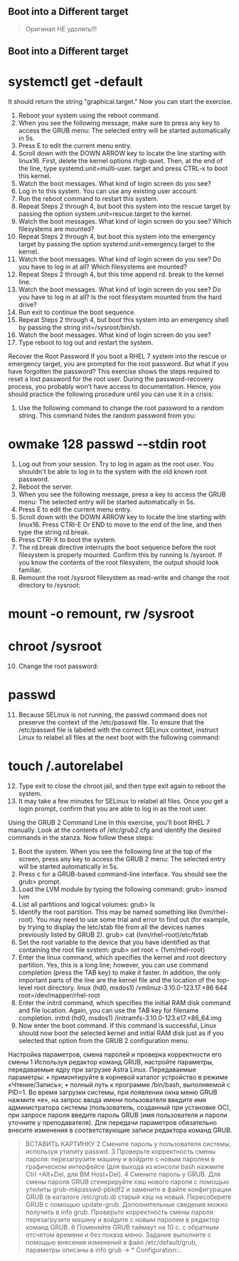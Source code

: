 ## Boot into a Different target



> Оригинал НЕ удолять!!!
## Boot into a Different target
# systemctl get -default
It should return the string "graphical.target." Now you can start the exercise.
1. Reboot your system using the reboot command.
2. When you see the following message, make sure to press any key to access the
GRUB menu:
The selected entry will be started automatically in 5s.
3. Press E to edit the current menu entry.
4. Scroll down with the DOWN ARROW key to locate the line starting with linux16.
First, delete the kernel options rhgb quiet. Then, at the end of the line, type systemd.unit=multi-user. target and press CTRL-x to boot this kernel.
5. Watch the boot messages. What kind of login screen do you see?
6. Log in to this system. You can use any existing user account.
7. Run the reboot command to restart this system.
8. Repeat Steps 2 through 4, but boot this system into the rescue target by passing the option system.unit=rescue.target to the kernel.
9. Watch the boot messages. What kind of login screen do you see? Which filesystems are mounted?
10. Repeat Steps 2 through 4, but boot this system into the emergency target by passing the option systemd.unit=emergency.target to the kernel.
11. Watch the boot messages. What kind of login screen do you see? Do you have to log in at all? Which filesystems are mounted?
12. Repeat Steps 2 through 4, but this time append rd. break to the kernel line.
13. Watch the boot messages. What kind of login screen do you see? Do you have to log in at all? Is the root filesystem mounted from the hard drive?
14. Run exit to continue the boot sequence.
15. Repeat Steps 2 through 4, but boot this system into an emergency shell by passing the string init=/sysroot/bin/sh.
16. Watch the boot messages. What kind of login screen do you see?
17. Type reboot to log out and restart the system.
       
Recover the Root Password
If you boot a RHEL 7 system into the rescue or emergency target, you are prompted for the root password. But what if you have forgotten the password? This exercise shows the steps required to reset a lost password for the root user. During the password-recovery process, you probably won't have access to documentation. Hence, you should practice the following procedure until you can use it in a crisis:
1. Use the following command to change the root password to a random string. This command hides the random password from you:
# owmake 128 passwd --stdin root
1. Log out from your session. Try to log in again as the root user. You shouldn't be able to log in to the system with the old known root password.
2. Reboot the server.
3. When you see the following message, press a key to access the GRUB menu:
The selected entry will be started automatically in 5s.
5. Press E to edit the current menu entry.
6. Scroll down with the DOWN ARROW key to locate the line starting with linux16. Press CTRI-E Or END to move to the end of the line, and then type the string rd.break.
7. Press CTRI-X to boot the system.
8. The rd.break directive interrupts the boot sequence before the root filesystem is properly mounted. Confirm this by running Is /sysroot. If you know the contents of the root filesystem, the output should look familiar.
9. Remount the root /sysroot filesystem as read-write and change the root directory to /sysroot:
# mount -o remount, rw /sysroot
# chroot /sysroot
10. Change the root password:
# passwd
11. Because SELinux is not running, the passwd command does not preserve the context of the /etc/passwd file. To ensure that the /etc/passwd file is labeled with the correct SELinux context, instruct Linux to relabel all files at the next boot with the following command:
# touch /.autorelabel
12. Type exit to close the chroot jail, and then type exit again to reboot the system.
13. It may take a few minutes for SELinux to relabel all files. Once you get a login prompt, confirm that you are able to log in as the root user.

Using the GRUB 2 Command Line
In this exercise, you'll boot RHEL 7 manually. Look at the contents of /etc/grub2.cfg and identify the desired commands in the stanza. Now follow these steps:
1. Boot the system. When you see the following line at the top of the screen, press any key to access the GRUB 2 menu:
The selected entry will be started automatically in 5s.
2. Press c for a GRUB-based command-line interface. You should see the grub> prompt.
3. Load the LVM module by typing the following command:
grub> insmod Ivm
4. List all partitions and logical volumes:
grub> Is
5. Identify the root partition. This may be named something like (Ivm/rhel-root). You may need to use some trial and error to find out (for example, by trying to display the letc/stab file from all the devices names previously listed by GRUB 2).
grub> cat (lvm/rhel-root)/etc/fstab
6. Set the root variable to the device that you have identified as that containing the root file svstem:
grub> set root = (1vm/rhel-root)
7. Enter the linux command, which specifies the kernel and root directory partition.
Yes, this is a long line; however, you can use command completion (press the TAB key) to make it faster. In addition, the only important parts of the line are the kernel file and the location of the top-level root directory. linux (hd0, msdos1) /vmlinuz-3.10.0-123.17.×86 644 root=/dev/mapper/rhel-root
8. Enter the initrd command, which specifies the initial RAM disk command and file location. Again, you can use the TAB key for filename completion. initrd (hd0, msdos1) /initramfs-3.10.0-123.e17.×86_64.img
9. Now enter the boot command. If this command is successful, Linux should now boot the selected kernel and initial RAM disk just as if you selected that option from the GRUB 2 configuration menu.



Настройка параметров, смена паролей и проверка корректности его
смены
1 Используя редактор команд GRUB, настройте параметры, передаваемые
ядру при загрузке Astra Linux.
Передаваемые параметры:
• примонтируйте в корневой каталог устройство в режиме «Чтение/Запись»;
• полный путь к программе /bin/bash, выполняемой с PID=1.
Во время загрузки системы, при появлении окна меню GRUB нажмите
«e», на запрос ввода имени пользователя введите имя администратора
системы (пользователь, созданный при установке ОС), при запросе пароля
введите пароль GRUB (имя пользователя и пароли уточните
у преподавателя). Для передачи параметров обязательно внесите
изменения в соответствующие записи редактора команд GRUB.

>ВСТАВИТЬ КАРТИНКУ
2 Смените пароль у пользователя системы, используя утилиту passwd.
3 Проверьте корректность смены пароля: перезагрузите машину и войдите
с новым паролем в графическом интерфейсе (для выхода из консоли bash
нажмите Ctrl +Alt+Del, для ВМ Host+Del).
4 Смените пароль у GRUB.
Для смены пароля GRUB сгенерируйте хэш нового пароля с помощью
утилиты grub-mkpasswd-pbkdf2 и замените в файле конфигурации GRUB (в
каталоге /etc/grub.d) старый хэш на новый. Пересоберите GRUB с помощью
update-grub. Дополнительные сведения можно получить в info grub.
Проверьте корректность смены пароля: перезагрузите машину и войдите
с новым паролем в редактор команд GRUB.
6 Поменяйте GRUB таймаут на 10 c. с обратным отсчетом времени
и без показа меню.
Задание выполните с помощью внесения изменений в файл /etc/default/grub,
параметры описаны в info grub → * Configuration::.